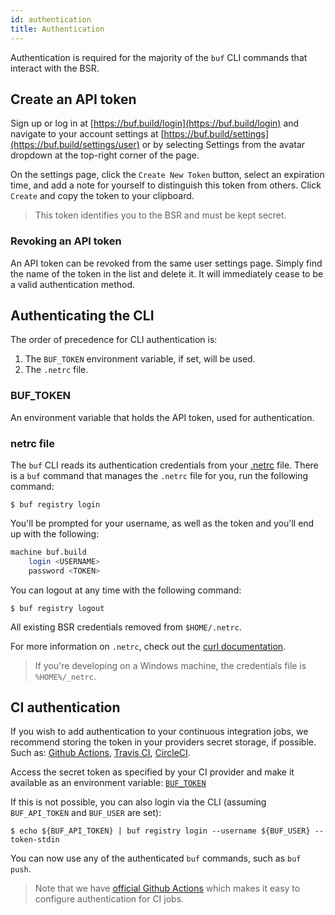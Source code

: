 ```yaml
---
id: authentication
title: Authentication
---
```


Authentication is required for the majority of the `buf` CLI commands
that interact with the BSR.

## Create an API token

Sign up or log in at [https://buf.build/login](https://buf.build/login) and navigate to your
account settings at [https://buf.build/settings](https://buf.build/settings/user) or by selecting
Settings from the avatar dropdown at the top-right corner of the page.

On the settings page, click the `Create New Token` button, select an
expiration time, and add a note for yourself to distinguish this token from others.
Click `Create` and copy the token to your clipboard.

> This token identifies you to the BSR and must be kept secret.

### Revoking an API token

An API token can be revoked from the same user settings page. Simply find the name
of the token in the list and delete it. It will immediately cease to be a valid
authentication method.

## Authenticating the CLI

The order of precedence for CLI authentication is:

1. The `BUF_TOKEN` environment variable, if set, will be used.
2. The `.netrc` file.

### BUF_TOKEN

An environment variable that holds the API token, used for authentication.

### netrc file

The `buf` CLI reads its authentication credentials from your
[.netrc](https://www.gnu.org/software/inetutils/manual/html_node/The-_002enetrc-file.html)
file. There is a `buf` command that manages the `.netrc` file for you, run the following command:

```terminal
$ buf registry login
```

You'll be prompted for your username, as well as the token and you'll end up with the following:

```sh title="~/.netrc"
machine buf.build
    login <USERNAME>
    password <TOKEN>
```

You can logout at any time with the following command:

```terminal
$ buf registry logout
```

All existing BSR credentials removed from `$HOME/.netrc`.

For more information on `.netrc`, check out the [curl documentation](https://everything.curl.dev/usingcurl/netrc).

> If you're developing on a Windows machine, the credentials file is `%HOME%/_netrc`.

## CI authentication

If you wish to add authentication to your continuous integration jobs, we recommend storing the token in your providers secret storage, if possible. Such as:
[Github Actions](https://docs.github.com/en/actions/reference/encrypted-secrets#about-encrypted-secrets),
[Travis CI](https://docs.travis-ci.com/user/environment-variables/#defining-encrypted-variables-in-travisyml),
[CircleCI](https://circleci.com/docs/2.0/env-vars/).

Access the secret token as specified by your CI provider and make it available as an environment variable: [`BUF_TOKEN`](#buf_token)

If this is not possible, you can also login via the CLI (assuming `BUF_API_TOKEN` and `BUF_USER` are set):

```terminal
$ echo ${BUF_API_TOKEN} | buf registry login --username ${BUF_USER} --token-stdin
```

You can now use any of the authenticated `buf` commands, such as `buf push`.

> Note that we have [official Github Actions](../ci-cd/github-actions.md) which makes it easy to configure authentication for CI jobs.
